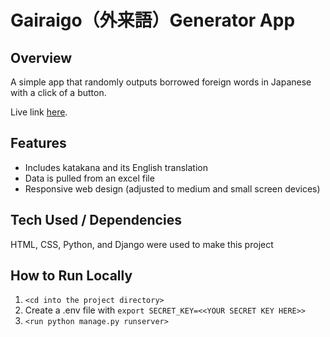 # Gairaigo（外来語）Generator App

## Overview

A simple app that randomly outputs borrowed foreign words in Japanese with a click of a button.  

Live link [here](https://jazmand.pythonanywhere.com/).

## Features

- Includes katakana and its English translation
- Data is pulled from an excel file
- Responsive web design (adjusted to medium and small screen devices)

## Tech Used / Dependencies

HTML, CSS, Python, and Django were used to make this project

## How to Run Locally

1. `<cd into the project directory>`
2. Create a .env file with
  `export SECRET_KEY=<<YOUR SECRET KEY HERE>>`
3. `<run python manage.py runserver>`

